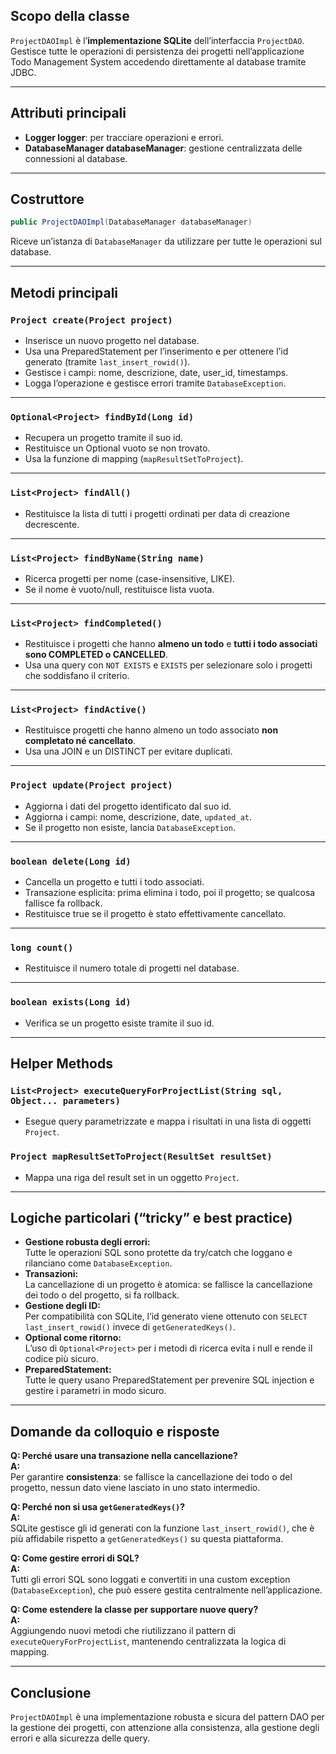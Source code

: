 ## Scopo della classe

`ProjectDAOImpl` è l’**implementazione SQLite** dell’interfaccia `ProjectDAO`.  
Gestisce tutte le operazioni di persistenza dei progetti nell’applicazione Todo Management System accedendo direttamente al database tramite JDBC.

---

## Attributi principali

- **Logger logger**: per tracciare operazioni e errori.
- **DatabaseManager databaseManager**: gestione centralizzata delle connessioni al database.

---

## Costruttore

```java
public ProjectDAOImpl(DatabaseManager databaseManager)
```
Riceve un’istanza di `DatabaseManager` da utilizzare per tutte le operazioni sul database.

---

## Metodi principali

### `Project create(Project project)`
- Inserisce un nuovo progetto nel database.
- Usa una PreparedStatement per l’inserimento e per ottenere l’id generato (tramite `last_insert_rowid()`).
- Gestisce i campi: nome, descrizione, date, user_id, timestamps.
- Logga l’operazione e gestisce errori tramite `DatabaseException`.

---

### `Optional<Project> findById(Long id)`
- Recupera un progetto tramite il suo id.
- Restituisce un Optional vuoto se non trovato.
- Usa la funzione di mapping (`mapResultSetToProject`).

---

### `List<Project> findAll()`
- Restituisce la lista di tutti i progetti ordinati per data di creazione decrescente.

---

### `List<Project> findByName(String name)`
- Ricerca progetti per nome (case-insensitive, LIKE).
- Se il nome è vuoto/null, restituisce lista vuota.

---

### `List<Project> findCompleted()`
- Restituisce i progetti che hanno **almeno un todo** e **tutti i todo associati sono COMPLETED o CANCELLED**.
- Usa una query con `NOT EXISTS` e `EXISTS` per selezionare solo i progetti che soddisfano il criterio.

---

### `List<Project> findActive()`
- Restituisce progetti che hanno almeno un todo associato **non completato né cancellato**.
- Usa una JOIN e un DISTINCT per evitare duplicati.

---

### `Project update(Project project)`
- Aggiorna i dati del progetto identificato dal suo id.
- Aggiorna i campi: nome, descrizione, date, `updated_at`.
- Se il progetto non esiste, lancia `DatabaseException`.

---

### `boolean delete(Long id)`
- Cancella un progetto e tutti i todo associati.
- Transazione esplicita: prima elimina i todo, poi il progetto; se qualcosa fallisce fa rollback.
- Restituisce true se il progetto è stato effettivamente cancellato.

---

### `long count()`
- Restituisce il numero totale di progetti nel database.

---

### `boolean exists(Long id)`
- Verifica se un progetto esiste tramite il suo id.

---

## Helper Methods

### `List<Project> executeQueryForProjectList(String sql, Object... parameters)`
- Esegue query parametrizzate e mappa i risultati in una lista di oggetti `Project`.

### `Project mapResultSetToProject(ResultSet resultSet)`
- Mappa una riga del result set in un oggetto `Project`.

---

## Logiche particolari (“tricky” e best practice)

- **Gestione robusta degli errori:**  
  Tutte le operazioni SQL sono protette da try/catch che loggano e rilanciano come `DatabaseException`.
- **Transazioni:**  
  La cancellazione di un progetto è atomica: se fallisce la cancellazione dei todo o del progetto, si fa rollback.
- **Gestione degli ID:**  
  Per compatibilità con SQLite, l’id generato viene ottenuto con `SELECT last_insert_rowid()` invece di `getGeneratedKeys()`.
- **Optional come ritorno:**  
  L’uso di `Optional<Project>` per i metodi di ricerca evita i null e rende il codice più sicuro.
- **PreparedStatement:**  
  Tutte le query usano PreparedStatement per prevenire SQL injection e gestire i parametri in modo sicuro.

---

## Domande da colloquio e risposte

**Q: Perché usare una transazione nella cancellazione?**  
**A:**  
Per garantire **consistenza**: se fallisce la cancellazione dei todo o del progetto, nessun dato viene lasciato in uno stato intermedio.

**Q: Perché non si usa `getGeneratedKeys()`?**  
**A:**  
SQLite gestisce gli id generati con la funzione `last_insert_rowid()`, che è più affidabile rispetto a `getGeneratedKeys()` su questa piattaforma.

**Q: Come gestire errori di SQL?**  
**A:**  
Tutti gli errori SQL sono loggati e convertiti in una custom exception (`DatabaseException`), che può essere gestita centralmente nell’applicazione.

**Q: Come estendere la classe per supportare nuove query?**  
**A:**  
Aggiungendo nuovi metodi che riutilizzano il pattern di `executeQueryForProjectList`, mantenendo centralizzata la logica di mapping.

---

## Conclusione

`ProjectDAOImpl` è una implementazione robusta e sicura del pattern DAO per la gestione dei progetti, con attenzione alla consistenza, alla gestione degli errori e alla sicurezza delle query.
